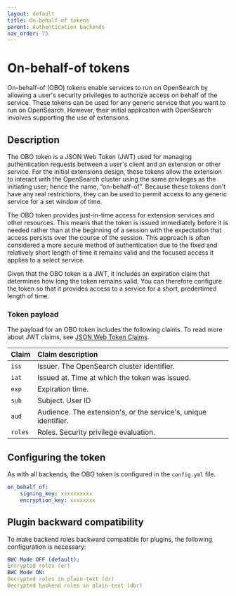 ```yaml
---
layout: default
title: On-behalf-of tokens
parent: Authentication backends
nav_order: 75
---
```



# On-behalf-of tokens

On-behalf-of (OBO) tokens enable services to run on OpenSearch by allowing a user's security privileges to authorize access on behalf of the service. These tokens can be used for any generic service that you want to run on OpenSearch. However, their initial application with OpenSearch involves supporting the use of extensions.


## Description

The OBO token is a JSON Web Token (JWT) used for managing authentication requests between a user's client and an extension or other service. For the initial extensions design, these tokens allow the extension to interact with the OpenSearch cluster using the same privileges as the initiating user; hence the name, “on-behalf-of”. Because these tokens don’t have any real restrictions, they can be used to permit access to any generic service for a set window of time.

The OBO token provides just-in-time access for extension services and other resources. This means that the token is issued immediately before it is needed rather than at the beginning of a session with the expectation that access persists over the course of the session. This approach is often considered a more secure method of authentication due to the fixed and relatively short length of time it remains valid and the focused access it applies to a select service.

Given that the OBO token is a JWT, it includes an expiration claim that determines how long the token remains valid. You can therefore configure the token so that it provides access to a service for a short, predertimed length of time.


### Token payload

The payload for an OBO token includes the following claims. To read more about JWT claims, see [JSON Web Token Claims](https://www.iana.org/assignments/jwt/jwt.xhtml#claims).

| Claim | Claim description |
| :--- | :--- |
| `iss` | Issuer. The OpenSearch cluster identifier. |
| `iat` | Issued at. Time at which the token was issued. |
| `exp` | Expiration time.  |
| `sub` | Subject. User ID |
| `aud` | Audience. The extension's, or the service's, unique identifier. |
| `roles` | Roles. Security privilege evaluation. |



## Configuring the token

As with all backends, the OBO token is configured in the `config.yml` file.

```yml
on_behalf_of:
    signing_key: xxxxxxxxxx
    encryption_key: xxxxxxxx
```
<!--- Will have to refer to JWT configruation to make sense of this abbreviated configuration. --->


## Plugin backward compatibility

To make backend roles backward compatible for plugins, the following configuration is necessary:

```yml
BWC Mode OFF (default):
Encrypted roles (er)
BWC Mode ON:
Decrypted roles in plain-text (dr)
Decrypted backend roles in plain-text (dbr)
```
<!--- not sure what this configuration is all about. --->


